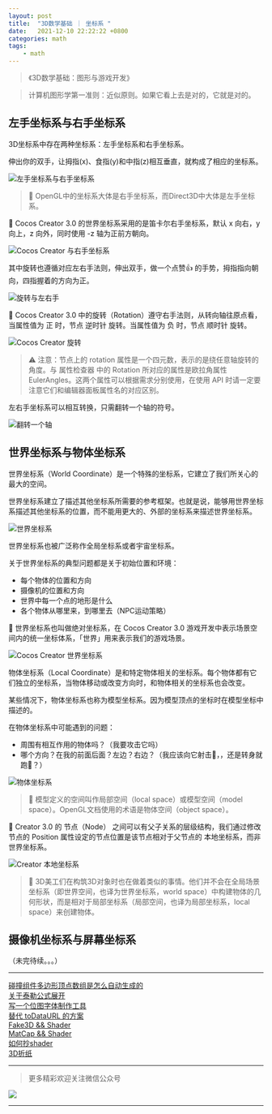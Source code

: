 ```yaml
---
layout: post
title:  "3D数学基础 ｜ 坐标系 "
date:   2021-12-10 22:22:22 +0800
categories: math
tags:
    - math
---
```


> 《3D数学基础：图形与游戏开发》









> 计算机图形学第一准则：近似原则。如果它看上去是对的，它就是对的。  

## 左手坐标系与右手坐标系

3D坐标系中存在两种坐标系：左手坐标系和右手坐标系。  

伸出你的双手，让拇指(x)、食指(y)和中指(z)相互垂直，就构成了相应的坐标系。  

![左手坐标系与右手坐标系](/img/in-post/202112/10-01.png)      

> 🎈 OpenGL中的坐标系大体是右手坐标系，而Direct3D中大体是左手坐标系。 

🥥 Cocos Creator 3.0 的世界坐标系采用的是笛卡尔右手坐标系，默认 x 向右，y 向上，z 向外，同时使用 -z 轴为正前方朝向。

![Cocos Creator 与右手坐标系](/img/in-post/202112/10-02.png)      


其中旋转也遵循对应左右手法则，伸出双手，做一个点赞👍 的手势，拇指指向朝向，四指握着的方向为正。  

![旋转与左右手](/img/in-post/202112/10-03.png)     

🥥 Cocos Creator 3.0 中的旋转（Rotation）遵守右手法则，从转向轴往原点看，当属性值为 正 时，节点 逆时针 旋转。当属性值为 负 时，节点 顺时针 旋转。  

![Cocos Creator 旋转](/img/in-post/202112/10-04.gif)     


> ⚠️ 注意：节点上的 rotation 属性是一个四元数，表示的是绕任意轴旋转的角度。与 属性检查器 中的 Rotation 所对应的属性是欧拉角属性 EulerAngles。这两个属性可以根据需求分别使用，在使用 API 时请一定要注意它们和编辑器面板属性名的对应区别。

左右手坐标系可以相互转换，只需翻转一个轴的符号。  

![翻转一个轴](/img/in-post/202112/10-05.gif)     

## 世界坐标系与物体坐标系

世界坐标系（World Coordinate）是一个特殊的坐标系，它建立了我们所关心的最大的空间。

世界坐标系建立了描述其他坐标系所需要的参考框架。也就是说，能够用世界坐标系描述其他坐标系的位置，而不能用更大的、外部的坐标系来描述世界坐标系。  

![世界坐标系](/img/in-post/202112/10-06.png)     

世界坐标系也被广泛称作全局坐标系或者宇宙坐标系。  

关于世界坐标系的典型问题都是关于初始位置和环境：
- 每个物体的位置和方向
- 摄像机的位置和方向
- 世界中每一个点的地形是什么
- 各个物体从哪里来，到哪里去（NPC运动策略）

🥥 世界坐标系也叫做绝对坐标系，在 Cocos Creator 3.0 游戏开发中表示场景空间内的统一坐标体系，「世界」用来表示我们的游戏场景。

![Cocos Creator 世界坐标系](/img/in-post/202112/10-07.png)     


物体坐标系（Local Coordinate）是和特定物体相关的坐标系。每个物体都有它们独立的坐标系，当物体移动或改变方向时，和物体相关的坐标系也会改变。    

某些情况下，物体坐标系也称为模型坐标系。因为模型顶点的坐标时在模型坐标中描述的。   

在物体坐标系中可能遇到的问题：
- 周围有相互作用的物体吗？（我要攻击它吗）
- 哪个方向？在我的前面后面？左边？右边？（我应该向它射击🔫，，还是转身就跑🏃？）

![物体坐标系](/img/in-post/202112/10-08.png)     


> 🎈 模型定义的空间叫作局部空间（local space）或模型空间（model space）。OpenGL文档使用的术语是物体空间（object space）。  

🥥 Creator 3.0 的 节点（Node） 之间可以有父子关系的层级结构，我们通过修改节点的 Position 属性设定的节点位置是该节点相对于父节点的 本地坐标系，而非世界坐标系。

![Creator 本地坐标系](/img/in-post/202112/10-09.gif)     

> 🎈 3D美工们在构筑3D对象时也在做着类似的事情。他们并不会在全局场景坐标系（即世界空间，也译为世界坐标系，world space）中构建物体的几何形状，而是相对于局部坐标系（局部空间，也译为局部坐标系，local space）来创建物体。  





<!-- ## 惯性坐标系 -->

<!-- 


。局部坐标系通常是一种以目标物体的中心为原点（也有例外，视具体情况而定），并且坐标轴与该物体对齐的简易便用坐标系[10]。只要在局部空间中定义了3D模型的各顶点，我们就能将它变换至全局场景之中。为了做到这一点，我们还必须定义局部空间与世界空间两者的联系。具体的实现方法是：根据物体的位置与朝向，指定其局部空间坐标系的原点和诸坐标轴相对于全局场景坐标系的坐标，再运用坐标变换即可将物体从局部空间变换至世界空间（参见图5.16并重温3.4节）。将局部坐标系内的坐标转换到全局场景坐标系中的过程叫作世界变换（world transform），所使用的变换矩阵名为世界矩阵（world matrix）。由于场景中每个物体的朝向和位置都可能各不相同，因此它们都有自己特定的世界矩阵。当每个物体都从各自的局部空间变换到世界空间后，它们的坐标都将位于同一坐标系（即世界坐标系）之中。如果希望直接在世界空间内定义一个物体，那么就可以使用单位世界矩阵（identity world matrix）

 
 

我们先为该摄像机赋予一个图5.19所示的局部坐标系（这被称作观察空间（view space），也译作观察坐标系、视图空间、视觉空间（eye space）或摄像机空间（camera space）） -->

## 摄像机坐标系与屏幕坐标系




（未完待续。。。）

--- 
[碰撞组件多边形顶点数组是怎么自动生成的](https://mp.weixin.qq.com/s/trb4dfOyHxAQoyujaSNVaQ)    
[关于泰勒公式展开](https://mp.weixin.qq.com/s/3XMfRo5L8_omY9SYLAo4kw)    
[写一个位图字体制作工具](https://mp.weixin.qq.com/s/OaoeKVmDDdHddPdUmdIpsg)    
[替代 toDataURL 的方案](https://mp.weixin.qq.com/s/tQPIOrweQZrTIM74fM6HUA)    
[Fake3D && Shader](https://mp.weixin.qq.com/s/11ZEPKFLo8uE4DtPB4aOBQ)    
[MatCap && Shader](https://mp.weixin.qq.com/s/_BkQVpEiQaqQ8VojnA0l2w)   
[如何抄shader](https://mp.weixin.qq.com/s/X8X1pQh3-juDaKi3LWGWIA)   
[3D折纸](https://mp.weixin.qq.com/s/iiD9IVNi0p3jdZYVCx_KBw)   

---

> 更多精彩欢迎关注微信公众号

![](/img/qrcode.jpg)  

---  

<!-- [原文链接](https://mp.weixin.qq.com/s/trb4dfOyHxAQoyujaSNVaQ)    
[原创文章导航](https://mp.weixin.qq.com/s/Ht0kIbaeBEds_wUeUlu8JQ)    -->
